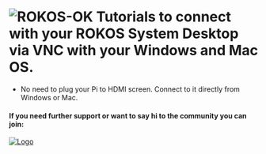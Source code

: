 ![ROKOS-OK](http://i.imgur.com/WHN1JGF.png)
Tutorials to connect with your ROKOS System Desktop via VNC with your Windows and Mac OS.
=========================== 
* No need to plug your Pi to HDMI screen. Connect to it directly from Windows or Mac.

#### If you need further support or want to say hi to the community you can join:

<a href="https://discord.gg/grvpc8c">
    <img alt="Logo" src="https://discordapp.com/api/guilds/213747404745211904/widget.png?style=banner2">
  </a>
